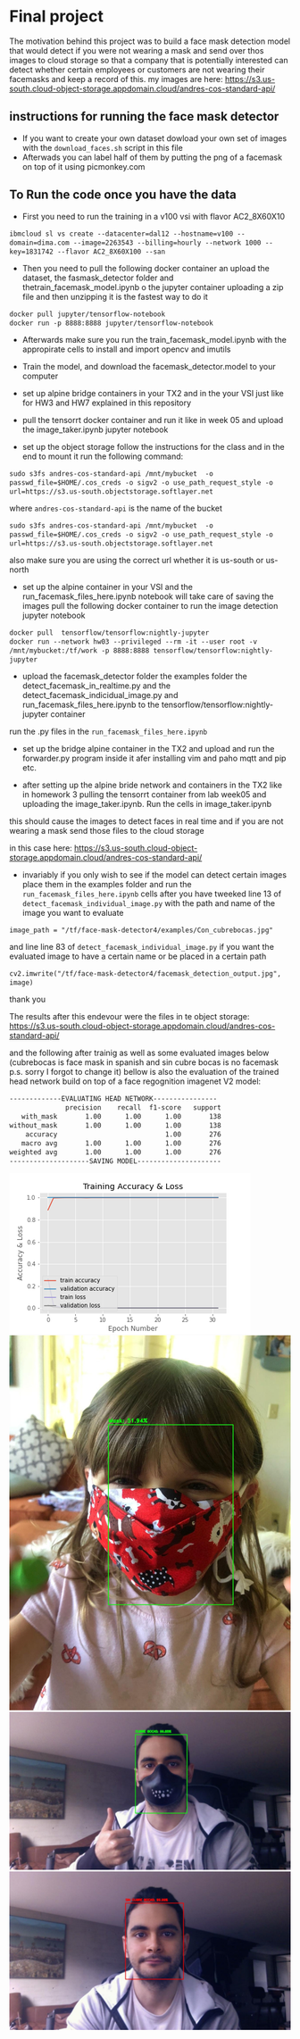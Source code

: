 # Final project
The motivation behind this project was to build a face mask detection model that would detect if you were not wearing a mask and send over thos images to cloud storage so that a company that is potentially interested can detect whether certain employees or customers are not wearing their facemasks and keep a record of this. my images are here: https://s3.us-south.cloud-object-storage.appdomain.cloud/andres-cos-standard-api/
## instructions for running the face mask detector
- If you want to create your own dataset dowload your own set of images with the `download_faces.sh` script in this file
- Afterwads you can label half of them by putting the png of a facemask on top of it using picmonkey.com

## To Run the code once you have the data
- First you need to run the training in a v100 vsi with flavor AC2_8X60X10

```
ibmcloud sl vs create --datacenter=dal12 --hostname=v100 --domain=dima.com --image=2263543 --billing=hourly --network 1000 --key=1831742 --flavor AC2_8X60X100 --san
```
- Then you need to pull the following docker container an upload the dataset, the fasmask_detector folder and thetrain_facemask_model.ipynb o the jupyter container uploading a zip file and then unzipping it is the fastest way to do it

```
docker pull jupyter/tensorflow-notebook
docker run -p 8888:8888 jupyter/tensorflow-notebook
```
- Afterwards make sure you run the train_facemask_model.ipynb with the appropirate cells to install and import opencv and imutils

- Train the model, and download the facemask_detector.model to your computer

- set up alpine bridge containers in your TX2 and in the your VSI just like for HW3 and HW7 explained in this repository

- pull the tensorrt docker container and run it like in week 05 and upload the image_taker.ipynb jupyter notebook

- set up the object storage 
follow the instructions for the class and in the end to mount it run the following command: 
```
sudo s3fs andres-cos-standard-api /mnt/mybucket  -o passwd_file=$HOME/.cos_creds -o sigv2 -o use_path_request_style -o url=https://s3.us-south.objectstorage.softlayer.net

```
where `andres-cos-standard-api` is the name of the bucket
```
sudo s3fs andres-cos-standard-api /mnt/mybucket  -o passwd_file=$HOME/.cos_creds -o sigv2 -o use_path_request_style -o url=https://s3.us-south.objectstorage.softlayer.net
```
also make sure you are using the correct url whether it is us-south or us-north

- set up the alpine container in your VSI and the run_facemask_files_here.ipynb notebook will take care of saving the images
pull the following docker container to run the image detection jupyter notebook 
```
docker pull  tensorflow/tensorflow:nightly-jupyter
docker run --network hw03 --privileged --rm -it --user root -v /mnt/mybucket:/tf/work -p 8888:8888 tensorflow/tensorflow:nightly-jupyter
```
- upload the facemask_detector folder the examples folder the detect_facemask_in_realtime.py and the detect_facemask_indicidual_image.py and run_facemask_files_here.ipynb to the tensorflow/tensorflow:nightly-jupyter container

run the .py files in the `run_facemask_files_here.ipynb`

- set up the bridge alpine container in the TX2 and upload and run the forwarder.py program inside it afer installing vim and paho mqtt and pip etc.

- after setting up the alpine bride network and containers in the TX2 like in homework 3 pulling the  tensorrt container from lab week05 and uploading the image_taker.ipynb. Run the cells in image_taker.ipynb 

this should cause the images to detect faces in real time and if you are not wearing a mask send those files to the cloud storage

in this case here:
https://s3.us-south.cloud-object-storage.appdomain.cloud/andres-cos-standard-api/


- invariably if you only wish to see if the model can detect certain images place them in the examples folder and run the  `run_facemask_files_here.ipynb` cells after you have tweeked line 13 of `detect_facemask_individual_image.py` with the path and name of the image you want to evaluate

```
image_path = "/tf/face-mask-detector4/examples/Con_cubrebocas.jpg"
```
and line  line 83 of `detect_facemask_individual_image.py`  if you want the evaluated image to have a certain name or be placed in a certain path

```
cv2.imwrite("/tf/face-mask-detector4/facemask_detection_output.jpg", image)
```

thank you

The results after this endevour were the files in te object storage: https://s3.us-south.cloud-object-storage.appdomain.cloud/andres-cos-standard-api/

and the following after trainig as well as some evaluated images below (cubrebocas is face mask in spanish and sin cubre bocas is no facemask p.s. sorry I forgot to change it) bellow is also the evaluation of the trained head network build on top of a face regognition imagenet V2 model:
```
-------------EVALUATING HEAD NETWORK----------------
              precision    recall  f1-score   support
   with_mask       1.00      1.00      1.00       138
without_mask       1.00      1.00      1.00       138
    accuracy                           1.00       276
   macro avg       1.00      1.00      1.00       276
weighted avg       1.00      1.00      1.00       276
--------------------SAVING MODEL---------------------
```
![Alt text](https://github.com/azamora2/W251/blob/master/FinalProject/plot.png "accuracy and loss graph")
![Alt text](https://github.com/azamora2/W251/blob/master/FinalProject/carmen.jpg "carmen")
![Alt text](https://github.com/azamora2/W251/blob/master/FinalProject/andres_cubrebocas.jpg "Facemask")
![Alt text](https://github.com/azamora2/W251/blob/master/FinalProject/andres_sin_cubrebocas.jpg "No facemask")
